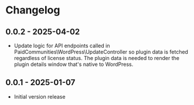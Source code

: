 # Changelog

## 0.0.2 - 2025-04-02

* Update logic for API endpoints called in PaidCommunities\WordPress\UpdateController so plugin data is fetched
  regardless of license status. The plugin data is needed to render the plugin details window that's native to
  WordPress.

## 0.0.1 - 2025-01-07

- Initial version release